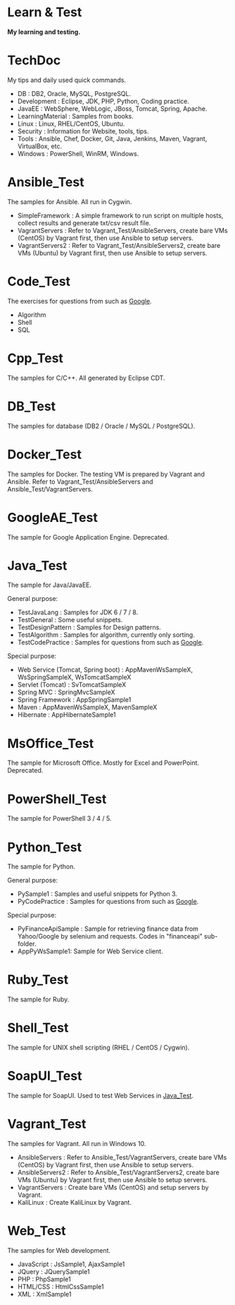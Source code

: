# Learn & Test
**My learning and testing.**

# TechDoc
My tips and daily used quick commands.

* DB : DB2, Oracle, MySQL, PostgreSQL.
* Development : Eclipse, JDK, PHP, Python, Coding practice.
* JavaEE : WebSphere, WebLogic, JBoss, Tomcat, Spring, Apache.
* LearningMaterial : Samples from books.
* Linux : Linux, RHEL/CentOS, Ubuntu.
* Security : Information for Website, tools, tips.
* Tools : Ansible, Chef, Docker, Git, Java, Jenkins, Maven, Vagrant, VirtualBox, etc.
* Windows : PowerShell, WinRM, Windows.

# Ansible_Test
The samples for Ansible. All run in Cygwin.

* SimpleFramework : A simple framework to run script on multiple hosts, collect results and generate txt/csv result file.
* VagrantServers : Refer to Vagrant_Test/AnsibleServers, create bare VMs (CentOS) by Vagrant first, then use Ansible to setup servers.
* VagrantServers2 : Refer to Vagrant_Test/AnsibleServers2, create bare VMs (Ubuntu) by Vagrant first, then use Ansible to setup servers.

# Code_Test
The exercises for questions from such as [Google](https://leetcode.com/).

* Algorithm
* Shell
* SQL

# Cpp_Test
The samples for C/C++. All generated by Eclipse CDT.

# DB_Test
The samples for database (DB2 / Oracle / MySQL / PostgreSQL).

# Docker_Test
The samples for Docker. The testing VM is prepared by Vagrant and Ansible.
Refer to Vagrant_Test/AnsibleServers and Ansible_Test/VagrantServers.

# GoogleAE_Test
The sample for Google Application Engine. Deprecated.

# Java_Test
The sample for Java/JavaEE.

General purpose:
* TestJavaLang : Samples for JDK 6 / 7 / 8.
* TestGeneral : Some useful snippets.
* TestDesignPattern : Samples for Design patterns.
* TestAlgorithm : Samples for algorithm, currently only sorting.
* TestCodePractice : Samples for questions from such as [Google](https://leetcode.com/).

Special purpose:
* Web Service (Tomcat, Spring boot) : AppMavenWsSampleX, WsSpringSampleX, WsTomcatSampleX
* Servlet (Tomcat) : SvTomcatSampleX
* Spring MVC : SpringMvcSampleX
* Spring Framework : AppSpringSample1
* Maven : AppMavenWsSampleX, MavenSampleX
* Hibernate : AppHibernateSample1

# MsOffice_Test
The sample for Microsoft Office. Mostly for Excel and PowerPoint. Deprecated.

# PowerShell_Test
The sample for PowerShell 3 / 4 / 5.

# Python_Test
The sample for Python.

General purpose:
* PySample1 : Samples and useful snippets for Python 3.
* PyCodePractice : Samples for questions from such as [Google](https://leetcode.com/).

Special purpose:
* PyFinanceApiSample : Sample for retrieving finance data from Yahoo/Google by selenium and requests. Codes in "financeapi" sub-folder.
* AppPyWsSample1: Sample for Web Service client.

# Ruby_Test
The sample for Ruby.

# Shell_Test
The sample for UNIX shell scripting (RHEL / CentOS / Cygwin).

# SoapUI_Test
The sample for SoapUI.
Used to test Web Services in [Java_Test](#Java_Test).

# Vagrant_Test
The samples for Vagrant. All run in Windows 10.

* AnsibleServers : Refer to Ansible_Test/VagrantServers, create bare VMs (CentOS) by Vagrant first, then use Ansible to setup servers.
* AnsibleServers2 : Refer to Ansible_Test/VagrantServers2, create bare VMs (Ubuntu) by Vagrant first, then use Ansible to setup servers.
* VagrantServers : Create bare VMs (CentOS) and setup servers by Vagrant.
* KaliLinux : Create KaliLinux by Vagrant.

# Web_Test
The samples for Web development.

* JavaScript : JsSample1, AjaxSample1
* JQuery : JQuerySample1
* PHP : PhpSample1
* HTML/CSS : HtmlCssSample1
* XML : XmlSample1
